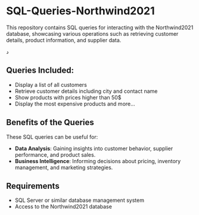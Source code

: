 # SQL-Queries-Northwind2021
This repository contains SQL queries for interacting with the Northwind2021 database, showcasing various operations such as retrieving customer details, product information, and supplier data.

د
## Queries Included:

- Display a list of all customers
- Retrieve customer details including city and contact name
- Show products with prices higher than 50$
- Display the most expensive products and more...

## Benefits of the Queries

These SQL queries can be useful for:

- **Data Analysis**: Gaining insights into customer behavior, supplier performance, and product sales.
- **Business Intelligence**: Informing decisions about pricing, inventory management, and marketing strategies.

## Requirements

- SQL Server or similar database management system
- Access to the Northwind2021 database


 

